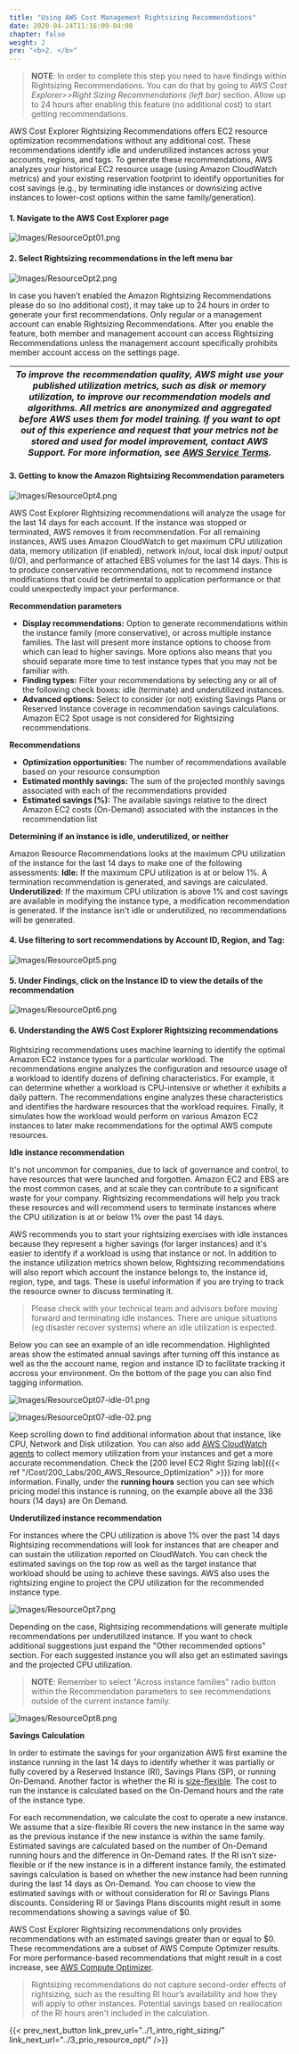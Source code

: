 ```yaml
---
title: "Using AWS Cost Management Rightsizing Recommendations"
date: 2020-04-24T11:16:09-04:00
chapter: false
weight: 2
pre: "<b>2. </b>"
---
```


> **NOTE**: In order to complete this step you need to have findings within Rightsizing Recommendations. You can do that by going to *AWS Cost Explorer>>Right Sizing Recommendations (left bar)* section. Allow up to 24 hours after enabling this feature (no additional cost) to start getting recommendations.

AWS Cost Explorer Rightsizing Recommendations offers EC2 resource optimization recommendations without any additional cost. These recommendations identify idle and underutilized instances across your accounts, regions, and tags. To generate these recommendations, AWS analyzes your historical EC2 resource usage (using Amazon CloudWatch metrics) and your existing reservation footprint to identify opportunities for cost savings (e.g., by terminating idle instances or downsizing active instances to lower-cost options within the same family/generation).

#### 1. Navigate to the **AWS Cost Explorer** page
![Images/ResourceOpt01.png](/Cost/100_AWS_Resource_Optimization/Images/ResourceOpt01.png?classes=lab_picture_small)

#### 2. Select **Rightsizing recommendations** in the left menu bar
![Images/ResourceOpt2.png](/Cost/100_AWS_Resource_Optimization/Images/ResourceOpt02.png?classes=lab_picture_small)

In case you haven’t enabled the Amazon Rightsizing Recommendations please do so (no additional cost), it may take up to 24 hours in order to generate your first recommendations. Only regular or a management account can enable Rightsizing Recommendations. After you enable the feature, both member and management account can access Rightsizing Recommendations unless the management account specifically prohibits member account access on the settings page.

| *To improve the recommendation quality, AWS might use your published utilization metrics, such as disk or memory utilization, to improve our recommendation models and algorithms. All metrics are anonymized and aggregated before AWS uses them for model training. If you want to opt out of this experience and request that your metrics not be stored and used for model improvement, contact AWS Support. For more information, see [AWS Service Terms](https://aws.amazon.com/service-terms/).* |
|------|

#### 3. Getting to know the Amazon Rightsizing Recommendation parameters
![Images/ResourceOpt4.png](/Cost/100_AWS_Resource_Optimization/Images/ResourceOpt04.png?classes=lab_picture_small)

AWS Cost Explorer Rightsizing recommendations will analyze the usage for the last 14 days for each account. If the instance was stopped or terminated, AWS removes it from recommendation. For all remaining instances, AWS uses Amazon CloudWatch to get maximum CPU utilization data, memory utilization (if enabled), network in/out, local disk input/ output (I/O), and performance of attached EBS volumes for the last 14 days. This is to produce conservative recommendations, not to recommend instance modifications that could be detrimental to application performance or that could unexpectedly impact your performance.

**Recommendation parameters**
- **Display recommendations:** Option to generate recommendations within the instance family (more conservative), or across multiple instance families. The last will present more instance options to choose from which can lead to higher savings. More options also means that you should separate more time to test instance types that you may not be familiar with.
- **Finding types:** Filter your recommendations by selecting any or all of the following check boxes: idle (terminate) and underutilized instances.
- **Advanced options:** Select to consider (or not) existing Savings Plans or Reserved Instance coverage in recommendation savings calculations. Amazon EC2 Spot usage is not considered for Rightsizing recommendations.

**Recommendations**
- **Optimization opportunities:** The number of recommendations available based on your resource consumption
- **Estimated monthly savings:** The sum of the projected monthly savings associated with each of the recommendations provided
- **Estimated savings (%):** The available savings relative to the direct Amazon EC2 costs (On-Demand) associated with the instances in the recommendation list

**Determining if an instance is idle, underutilized, or neither**

Amazon Resource Recommendations looks at the maximum CPU utilization of the instance for the last 14 days to make one of the following assessments: **Idle:** If the maximum CPU utilization is at or below 1%. A termination recommendation is generated, and savings are calculated.
**Underutilized:** If the maximum CPU utilization is above 1% and cost savings are available in modifying the instance type, a modification recommendation is generated. If the instance isn't idle or underutilized, no recommendations will be generated.

#### 4. Use filtering to sort recommendations by Account ID, Region, and Tag:

![Images/ResourceOpt5.png](/Cost/100_AWS_Resource_Optimization/Images/ResourceOpt05.png?classes=lab_picture_small)

#### 5. Under **Findings**, click on the **Instance ID** to view the details of the recommendation
![Images/ResourceOpt6.png](/Cost/100_AWS_Resource_Optimization/Images/ResourceOpt06.png?classes=lab_picture_small)

#### 6. Understanding the AWS Cost Explorer Rightsizing recommendations

Rightsizing recommendations uses machine learning to identify the optimal Amazon EC2 instance types for a particular workload. The recommendations engine analyzes the configuration and resource usage of a workload to identify dozens of defining characteristics. For example, it can determine whether a workload is CPU-intensive or whether it exhibits a daily pattern. The recommendations engine analyzes these characteristics and identifies the hardware resources that the workload requires. Finally, it simulates how the workload would perform on various Amazon EC2 instances to later make recommendations for the optimal AWS compute resources.

**Idle instance recommendation**

It's not uncommon for companies, due to lack of governance and control, to have resources that were launched and forgotten. Amazon EC2 and EBS are the most common cases, and at scale they can contribute to a significant waste for your company. Rightsizing recommendations will help you track these resources and will recommend users to terminate instances where the CPU utilization is at or below 1% over the past 14 days.

AWS recommends you to start your rightsizing exercises with idle instances because they represent a higher savings (for larger instances) and it's easier to identify if a workload is using that instance or not. In addition to the instance utilization metrics shown below, Rightsizing recommendations will also report which account the instance belongs to, the instance id, region, type, and tags. These is useful information if you are trying to track the resource owner to discuss terminating it.

> Please check with your technical team and advisors before moving forward and terminating idle instances. There are unique situations (eg disaster recover systems) where an idle utilization is expected.

Below you can see an example of an idle recommendation. Highlighted areas show the estimated annual savings after turning off this instance as well as the the account name, region and instance ID to facilitate tracking it accross your environment. On the bottom of the page you can also find tagging information.

![Images/ResourceOpt07-idle-01.png](/Cost/100_AWS_Resource_Optimization/Images/ResourceOpt07-idle-01.png?classes=lab_picture_small)

![Images/ResourceOpt07-idle-02.png](/Cost/100_AWS_Resource_Optimization/Images/ResourceOpt07-idle-02.png?classes=lab_picture_small)

Keep scrolling down to find additional information about that instance, like CPU, Network and Disk utilization. You can also add [AWS CloudWatch agents](https://docs.aws.amazon.com/AmazonCloudWatch/latest/monitoring/Install-CloudWatch-Agent.html) to collect memory utilization from your instances and get a more accurate recommendation. Check the [200 level EC2 Right Sizing lab]({{< ref "/Cost/200_Labs/200_AWS_Resource_Optimization" >}}) for more information. Finally, under the **running hours** section you can see which pricing model this instance is running, on the example above all the 336 hours (14 days) are On Demand.

**Underutilized instance recommendation**

For instances where the CPU utilization is above 1% over the past 14 days Rightsizing recommendations will look for instances that are cheaper and can sustain the utilization reported on CloudWatch. You can check the estimated savings on the top row as well as the target instance that workload should be using to achieve these savings. AWS also uses the rightsizing engine to project the CPU utilization for the recommended instance type.

![Images/ResourceOpt7.png](/Cost/100_AWS_Resource_Optimization/Images/ResourceOpt07.png?classes=lab_picture_small)

Depending on the case, Rightsizing recommendations will generate multiple recommendations per underutilized instance. If you want to check  additional suggestions just expand the "Other recommended options" section. For each suggested instance you will also get an estimated savings and the projected CPU utilization.

> **NOTE**: Remember to select "Across instance families" radio button within the Recommendation parameters to see recommendations outside of the current instance family.

![Images/ResourceOpt8.png](/Cost/100_AWS_Resource_Optimization/Images/ResourceOpt08.png?classes=lab_picture_small)

**Savings Calculation**

In order to estimate the savings for your organization AWS first examine the instance running in the last 14 days to identify whether it was partially or fully covered by a Reserved Instance (RI), Savings Plans (SP), or running On-Demand. Another factor is whether the RI is [size-flexible](https://aws.amazon.com/blogs/aws/new-instance-size-flexibility-for-ec2-reserved-instances/). The cost to run the instance is calculated based on the On-Demand hours and the rate of the instance type.

For each recommendation, we calculate the cost to operate a new instance. We assume that a size-flexible RI covers the new instance in the same way as the previous instance if the new instance is within the same family. Estimated savings are calculated based on the number of On-Demand running hours and the difference in On-Demand rates. If the RI isn't size-flexible or if the new instance is in a different instance family, the estimated savings calculation is based on whether the new instance had been running during the last 14 days as On-Demand. You can choose to view the estimated savings with or without consideration for RI or Savings Plans discounts. Considering RI or Savings Plans discounts might result in some recommendations showing a savings value of $0.

AWS Cost Explorer Rightsizing recommendations only provides recommendations with an estimated savings greater than or equal to $0. These recommendations are a subset of AWS Compute Optimizer results. For more performance-based recommendations that might result in a cost increase, see [AWS Compute Optimizer](http://aws.amazon.com/compute-optimizer/).

> Rightsizing recommendations do not capture second-order effects of rightsizing, such as the resulting RI hour’s availability and how they will apply to other instances. Potential savings based on reallocation of the RI hours aren't included in the calculation.

{{< prev_next_button link_prev_url="../1_intro_right_sizing/" link_next_url="../3_prio_resource_opt/" />}}
